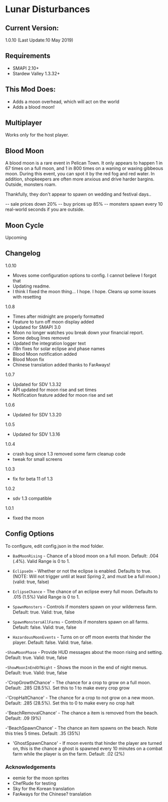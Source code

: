 ﻿# Lunar Disturbances

## Current Version: 
1.0.10 (Last Update:10 May 2019)

## Requirements
- SMAPI 2.10+
- Stardew Valley 1.3.32+

## This Mod Does:
- Adds a moon overhead, which will act on the world
- Adds a blood moon!

## Multiplayer
Works only for the host player.

## Blood Moon

A blood moon is a rare event in Pelican Town. It only appears to happen 1 in 67 times on a full moon, and 1 in 800 times on a waning or waxing gibbeous moon. During this event, you can spot it by the red fog and red water. In addition, shopkeepers are often more anxious and drive harder bargins. Outside, monsters roam.

Thankfully, they don't appear to spawn on wedding and festival days..

-- sale prices down 20%
-- buy prices up 85%
-- monsters spawn every 10 real-world seconds if you are outside.

## Moon Cycle

Upcoming


## Changelog
1.0.10
 - Moves some configuration options to config. I cannot believe I forgot that
 - Updating readme.
 - I think I fixed the moon thing... I hope. I hope. Cleans up some issues with resetting

1.0.8
- Times after midnight are properly formatted
- Feature to turn off moon display added
- Updated for SMAPI 3.0
- Moon no longer watches you break down your financial report.
- Some debug lines removed
- Updated the integration logger text
- i18n fixes for solar eclipse and phase names
- Blood Moon notification added
- Blood Moon fix
- Chinese translation added thanks to FarAways!

1.0.7
- Updated for SDV 1.3.32
- API updated for moon rise and set times
- Notification feature added for moon rise and set

1.0.6
 - Updated for SDV 1.3.20

1.0.5
 - Updated for SDV 1.3.16

1.0.4
- crash bug since 1.3 removed some farm cleanup code
- tweak for small screens

1.0.3
- fix for beta 11 of 1.3

1.0.2
- sdv 1.3 compatible

1.0.1
- fixed the moon

## Config Options
To configure, edit config.json in the mod folder.

 - `BadMoonRising` - Chance of a blood moon on a full moon. Default: .004 (.4%). Valid Range is 0 to 1.

 - `EclipseOn` - Whether or not the eclipse is enabled. Defaults to true. (NOTE: Will not trigger until at least Spring 2, and must be a full moon.) (valid: true, false)

 - `EclipseChance` - The chance of an eclipse every full moon. Defaults to .015 (1.5%) Valid Range is 0 to 1.

 - `SpawnMonsters` - Controls if monsters spawn on your wilderness farm. Default: true. Valid: true, false

 - `SpawnMonstersAllFarms` - Controls if monsters spawn on all farms. Default: false. Valid: true, false

  - `HazardousMoonEvents` - Turns on or off moon events that hinder the player. Default: false. Valid: true, false.

  -`ShowMoonPhase` - Provide HUD messages about the moon rising and setting. Default: true. Valid: true, false

  -`ShowMoonInEndOfNight` - Shows the moon in the end of night menus. Default: true. Valid: true, false

  -'CropGrowthChance' - The chance for a crop to grow on a full moon. Default: .285 (28.5%). Set this to 1 to make every crop grow

  -'CropHaltChance' - The chance for a crop to not grow on a new moon. Default: .285 (28.5%). Set this to 0 to make every no crop halt

  -'BeachRemovalChance' - The chance a item is removed from the beach. Default: .09 (9%)

  -'BeachSpawnChance' - The chance an item spawns on the beach. Note this tries 5 times. Default: .35 (35%)

  - 'GhostSpawnChance' - If moon events that hinder the player are turned on, this is the chance a ghost is spawned every 10 minutes on a combat farm while the player is on the farm.	Default: .02 (2%)
   
   
 ### Acknowledgements
- eemie for the moon sprites
- ChefRude for testing
- Sky for the Korean translation
- FarAways for the Chinese? translation